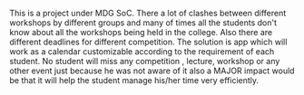 This is a project under MDG SoC. There a lot of clashes between different workshops by different groups and many of times all the students don't know about all the workshops being held in the college. Also there are different deadlines for different competition. The solution is app which will work as a calendar customizable according to the requirement of each student. No student will miss any competition , lecture, workshop or any other event just because he was not aware of it also a MAJOR impact would be that it will help the student manage his/her time very efficiently.
